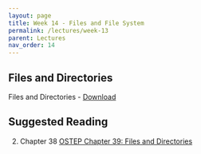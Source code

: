 ```yaml
---
layout: page
title: Week 14 - Files and File System
permalink: /lectures/week-13
parent: Lectures
nav_order: 14
---
```


## Files and Directories 
Files and Directories - [Download](https://karthikv1392.github.io/cs3301_osn/slides/OSN_L23_Files_Directories.pdf)

## Suggested Reading

2. Chapter 38 [OSTEP Chapter 39: Files and Directories](https://pages.cs.wisc.edu/~remzi/OSTEP/file-intro.pdf)